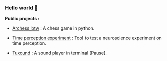 ### Hello world 👋

**Public projects :**

* [Archess_btw](https://github.com/le-grand-mannitout/Archess_btw) : A chess game in python.

* [Time perception experiment](https://github.com/le-grand-mannitout/Eagleman_experiment) : Tool to test a neuroscience experiment on time perception.

* [Tuxound](https://github.com/Developper-team-sponso-par-Kirby54/Sound_player) : A sound player in terminal [Pause].
